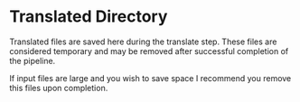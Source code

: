 # Translated Directory

Translated files are saved here during the translate step. These files are considered temporary and may be removed after successful completion of the pipeline.

If input files are large and you wish to save space I recommend you remove this files upon completion.